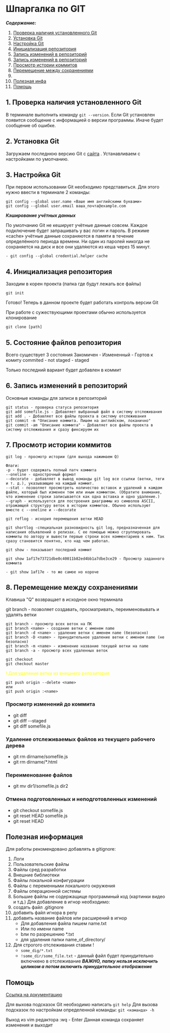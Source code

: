 # Шпаргалка по GIT

**_Содержание:_**

1. [Проверка наличия установленного Git](#1-проверка-наличия-установленного-git)
2. [Установка Git](#2-установка-git)
3. [Настройка Git](#3-настройка-git)
4. [Инициализация репозитория](#4-инициализация-репозитория)
5. [Запись изменений в репозиторий](#5-состояние-файлов-репозитория)
6. [Запись изменений в репозиторий](#6-запись-изменений-в-репозиторий)
7. [Просмотр истории коммитов](#7-просмотр-истории-коммитов)
8. [Перемещение между сохранениями](#8-перемещение-между-сохранениями)
9. [](#)
11. [Полезная инфа](#полезная-информация)
11. [Помощь](#помощь)

## 1. Проверка наличия установленного Git

В терминале выполнить команду `git --version`.
Если Git установлен появится сообщение с информацией о версии программы. Иначе будет сообщение об ошибке.

## 2. Установка Git

Загружаем последнюю версию Git с [сайта](https://git-scm.com/downloads) .
Устанавливаем с настройками по умолчанию.

## 3. Настройка Git

При первом использовании Git необходимо представиться.
Для этого нужно ввести в терминале 2 команды:

```
git config --global user.name «Ваше имя английскими буквами»
git config --global user.email ваша_почта@example.com
```

**_Кэширование учётных данных_**

По умолчанию Git не кеширует учётные данные совсем. Каждое подключение будет запрашивать у вас логин и пароль. В режиме «cache» учётные данные сохраняются в памяти в течение определённого периода времени. Ни один из паролей никогда не сохраняется на диск и все они удаляются из кеша через 15 минут.

```
- git config --global credential.helper cache
```

## 4. Инициализация репозитория

Заходим в корен проекта (папка где будут лежать все файлы)

```
git init
```

Готово! Теперь в данном проекте будет работать контроль версии Git

При работе с сужествующими проектами обычно используется клонирование

```bush
git clone [path] 
```

## 5. Состояние файлов репозитория

Всего существует 3 состояния
Закомичен - Измененный - Гортов к комиту
commited  - not staged - staged

Только последний вариант будет добавлен в коммит
       

## 6. Запись изменений в репозиторий

Основные команды для записи в репозиторий

```
git status - проверка статуса репозитория
git add somefile.js - Добавляет выбранный файл в систему отслеживания
git add . - Добавляет все файлы проекта в систему отслеживания
git commit -m "Описание коммита. Пишем на английском, локанично"
git commit -am "Описание коммита" - Добавляет все файлы проекта в систему отслеживания и сразу фиксируем их
```

## 7. Просмотр истории коммитов

```
git log - просмотр истории (для выхода нажимаем Q)

Флаги:
-p - будет содержать полный патч коммита
--oneline - однострочный формат
--decorate - добавляет в вывод команды git log все ссылки (ветки, теги и т. д.), указывающие на каждый коммит.
--stat - позволяет просмотреть количество вставок и удалений в каждом файле, который был изменен тем или иным коммитом. (Обратите внимание, что изменение строки записывается как одна вставка и одно удаление.)
--graph - используется для построения диаграммы из символов ASCII, отражающей структуру веток в истории коммитов. Обычно используют вместе с --oneline и --decorate

git reflog - иснория перемещения ветки HEAD

git shortlog -специальная разновидность git log, предназначенная для написания объявлений о релизах. С ее помощью можно сгруппировать коммиты по автору и вывести первые строки всех комментариев к ним. Так сразу становится понятно, кто над чем работал.

git show - показывает последний коммит

git show 1af17e73721dbe0c40011b82ed4bb1a7dbe3ce29 - Просмотр заданного коммита

- git show 1af17e - то же самое но короче
```

## 8. Перемещение между сохранениями

Клавиша "Q" возвращает в исходное окно терминала

git branch - позволяет создавать, просматривать, переименовывать и удалять ветки

```
git branch - просмотр всех веток на ПК
git branch <name> - создание ветки с именем name
git branch -d <name> - удаление ветки с именем name (безопасно)
git branch -D <name> - принудительное удаление ветки с именем name (не безопасно)
git branch -m <name> - изменение название текущей ветки на name
git branch -a - просмотр всех удаленных веток

git checkout
git checkout master
```

<span style="color: yellow">! Для удаление ветки из внешнего репозитория</span>

```
git push origin --delete <name>
или
git push origin :<name>
```

### Просмотр изменений до коммита

- git diff
- git diff --staged
- git diff somefile.js

### Удаление отслеживаемых файлов из текущего рабочего дерева

- git rm dirname/somefile.js
- git rm dirname/\*.html

### Переименование файлов

- git mv dir1/somefile.js dir2

### Отмена подготовленных и неподготовленных изменений

- git checkout somefile.js
- git reset HEAD somefile.js
- git reset HEAD


## Полезная информация
Для работы   рекомендовано добавлять в gitignore:
1. Логи
2. Пользовательские файлы
3. Файлы сред разработки
4. Внешние библиотеки
5. Файлы локальной конфигурации
6. Файлы с переменными локального окружения
7. Файлы операционной системы
8. Большие файлы не содержащище программный код (картинки видео и т.д.)
Для добавление в игнор необходимо:
1. создать файл .gitignore
2. добавить файл игнора в репу
3. добавить название файлов или расширений в игнор
    * Для добавления файла пишем name.txt
    * Или по имени name
    * bли по разрешению *.txt
    * для удаления папки name_of_directory/
4. Для строгого отслеживания ставим !
    * `some_dig/*.txt` 
    * `!some_dir/some_file.txt` - данный файл будет принудительно включкено в отслеживание ***ВАЖНО, папку нельзя исключить целиком а потом включить принудительное отображение***


## Помощь
[Ссылка на документацию](https://git-scm.com/book/ru/v2)

Для выхова подсказок Git необходимо написать `git help`
Для вызова подсказок по настройкам определенной команды:
`git <команда> -h`

Выход из vim редактора :wq - Enter Данная команда сохраняет изменения и выходит


